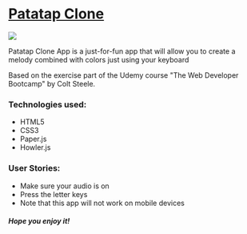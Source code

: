 <h1><a href="https://elena-in-code.github.io/Patatap-clone/"><strong>Patatap Clone</strong></a></h1>
<img src="https://user-images.githubusercontent.com/30567608/29748036-1fc02948-8b0d-11e7-8320-38826d883326.gif">
<p>Patatap Clone App is a just-for-fun app that will allow you to create a melody combined with colors just using your keyboard</p>
<p>Based on the exercise part of the Udemy course "The Web Developer Bootcamp" by Colt Steele.</p>
<h3>Technologies used: </h3>
<ul>
	<li>HTML5</li>
	<li>CSS3</li>
	<li>Paper.js</li>
	<li>Howler.js</li>
</ul>
<h3>User Stories: </h3>
<ul>
	<li>Make sure your audio is on</li>
	<li>Press the letter keys</li>
	<li>Note that this app will not work on mobile devices</li>
</ul>

<h5>Hope you enjoy it!</h5>
